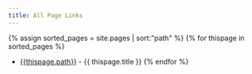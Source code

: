 ```yaml
---
title: All Page Links
---
```


{% assign sorted_pages = site.pages | sort:"path" %}
{% for thispage in sorted_pages %}
- [{{thispage.path}}]({{thispage.path}}) - {{ thispage.title }}
{% endfor %}
